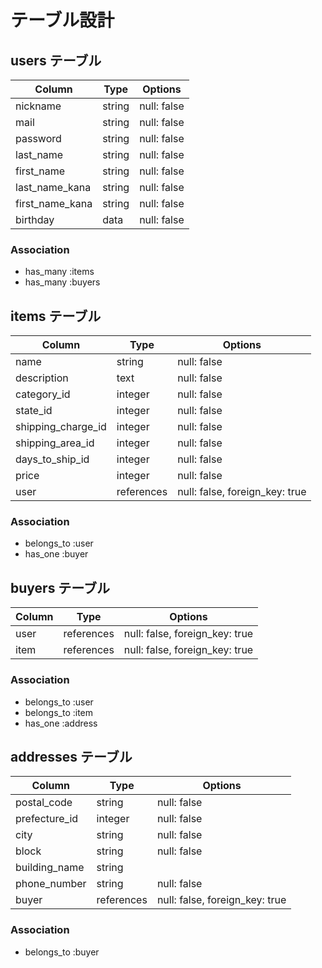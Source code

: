 # テーブル設計

## users テーブル

| Column          | Type       | Options                        |
| --------------- | ---------- | ------------------------------ |
| nickname        | string     | null: false                    |
| mail            | string     | null: false                    |
| password        | string     | null: false                    |
| last_name       | string     | null: false                    |
| first_name      | string     | null: false                    |
| last_name_kana  | string     | null: false                    |
| first_name_kana | string     | null: false                    |
| birthday        | data       | null: false                    |

### Association

- has_many :items
- has_many :buyers

## items テーブル

| Column             | Type       | Options                        |
| ------------------ | ---------- | ------------------------------ |
| name               | string     | null: false                    |
| description        | text       | null: false                    |
| category_id        | integer    | null: false                    |
| state_id           | integer    | null: false                    |
| shipping_charge_id | integer    | null: false                    |
| shipping_area_id   | integer    | null: false                    |
| days_to_ship_id    | integer    | null: false                    |
| price              | integer    | null: false                    |
| user               | references | null: false, foreign_key: true |

### Association

- belongs_to :user
- has_one :buyer

## buyers テーブル

| Column             | Type         | Options                        |
| ------------------ | ------------ | ------------------------------ |
| user               | references   | null: false, foreign_key: true |
| item               | references   | null: false, foreign_key: true |

### Association

- belongs_to :user
- belongs_to :item
- has_one :address

## addresses テーブル

| Column        | Type       | Options                        |
| ------------- | ---------- | ------------------------------ |
| postal_code   | string     | null: false                    |
| prefecture_id | integer    | null: false                    |
| city          | string     | null: false                    |
| block         | string     | null: false                    |
| building_name | string     |                                |
| phone_number  | string     | null: false                    |
| buyer         | references | null: false, foreign_key: true |

### Association

- belongs_to :buyer